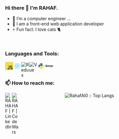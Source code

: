 ### Hi there 👋 I'm RAHAF. 



- 🔭 I’m a computer engineer ...
- 🌱 I am a front-end web application developer
- ⚡ Fun fact: I love cats 🐈
<br />


### Languages and Tools:
<img align="left" alt="JavaScript" width="26px" src="https://raw.githubusercontent.com/github/explore/80688e429a7d4ef2fca1e82350fe8e3517d3494d/topics/javascript/javascript.png" />
<img align="left" alt="React" width="26px" src="https://raw.githubusercontent.com/github/explore/80688e429a7d4ef2fca1e82350fe8e3517d3494d/topics/react/react.png" />
<img align="left" alt="Redux" width="26px" src="https://raw.githubusercontent.com/reduxjs/redux/master/logo/logo.png" />
<img align="left" alt="Vue" width="26px" src="https://cli.vuejs.org/favicon.png" />
<img align="left" alt="python" width="26px" src="https://raw.githubusercontent.com/github/explore/80688e429a7d4ef2fca1e82350fe8e3517d3494d/topics/python/python.png" />
<img align="left" alt="django" width="26px" src="https://raw.githubusercontent.com/github/explore/80688e429a7d4ef2fca1e82350fe8e3517d3494d/topics/django/django.png" />



<br/>
<br/>

 ### 📫 How to reach me: 
[<img align="left" alt="RAHAF | LinkedIn" width="22px" src="https://cdn.jsdelivr.net/npm/simple-icons@v3/icons/linkedin.svg" />][linkedin]
[<img align="left" alt="RAHAF | CodeWars" width="22px" src="https://cdn.jsdelivr.net/npm/simple-icons@v3/icons/codewars.svg" />][codewars]

[linkedin]: https://www.linkedin.com/in/rahafalmusleh/
[CodeWars]: https://www.codewars.com/users/VRah


<p align="center">
  <img src="https://github-readme-stats.vercel.app/api/top-langs/?username=RahafAl0&layout=compact&langs_count=6&theme=tokyonight&hide=html,css,Dockerfile,scss" alt="RahafAl0 :: Top Langs" />
 </p>






